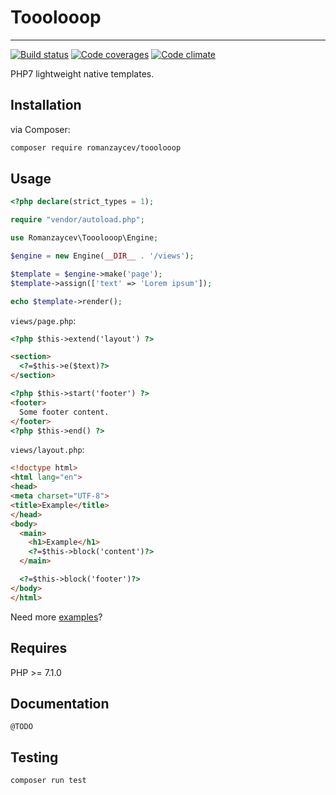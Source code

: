 # Tooolooop
---
[![Build status][travis-image]][travis-url] [![Code coverages][codecov-image]][codecov-url] [![Code climate][codeclimate-image]][codeclimate-url]


PHP7 lightweight native templates.

## Installation

via Composer:

```bash
composer require romanzaycev/tooolooop
```

## Usage

```php
<?php declare(strict_types = 1);

require "vendor/autoload.php";

use Romanzaycev\Tooolooop\Engine;

$engine = new Engine(__DIR__ . '/views');

$template = $engine->make('page');
$template->assign(['text' => 'Lorem ipsum']);

echo $template->render();
```

`views/page.php`:
```html
<?php $this->extend('layout') ?>

<section>
  <?=$this->e($text)?>
</section>

<?php $this->start('footer') ?>
<footer>
  Some footer content.
</footer>
<?php $this->end() ?>
```

`views/layout.php`:
```html
<!doctype html>
<html lang="en">
<head>
<meta charset="UTF-8">
<title>Example</title>
</head>
<body>
  <main>
    <h1>Example</h1>
    <?=$this->block('content')?>
  </main>

  <?=$this->block('footer')?>
</body>
</html>
```

Need more [examples](https://github.com/romanzaycev/tooolooop/tree/master/example)?

## Requires

PHP >= 7.1.0

## Documentation

`@TODO`

## Testing

```bash
composer run test
```

[travis-image]: https://travis-ci.org/romanzaycev/tooolooop.svg?branch=master
[travis-url]: https://travis-ci.org/romanzaycev/tooolooop

[codecov-image]: https://codecov.io/gh/romanzaycev/tooolooop/branch/master/graph/badge.svg
[codecov-url]: https://codecov.io/gh/romanzaycev/tooolooop

[codeclimate-image]: https://api.codeclimate.com/v1/badges/d36f92834ead870f1fbe/maintainability
[codeclimate-url]: https://codeclimate.com/github/romanzaycev/tooolooop/maintainability
